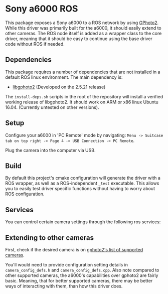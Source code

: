# Sony a6000 ROS

This package exposes a Sony a6000 to a ROS network by using [GPhoto2](https://github.com/gphoto/). While this driver was primarily built for the a6000, it should easily extend to other cameras. The ROS node itself is added as a wrapper class to the core driver, meaning that it should be easy to continue using the base driver code without ROS if needed.

## Dependencies

This package requires a number of dependencies that are not installed in a default ROS linux environment. The main dependency is:

- [libgphoto2](https://github.com/gphoto/libgphoto2) (Developed on the 2.5.21 release)

The `install-deps.sh` scripts in the root of the repository will install a verified working release
of libgphoto2. It should work on ARM or x86 linux Ubuntu 16.04. (Currently untested on other versions).

## Setup

Configure your a6000 in 'PC Remote' mode by navigating: `Menu -> Suitcase tab on top right -> Page 4 -> USB Connection -> PC Remote`.

Plug the camera into the computer via USB.

## Build

By default this project's cmake configuration will generate the driver with a ROS wrapper, as well as a ROS-independent `_test` executable. This allows you to easily test driver specific functions without having to worry about ROS configuration.

## Services

You can control certain camera settings through the following ros services:

## Extending to other cameras

First, check if the desired camera is on [gphoto2's list of supported cameras](http://gphoto.org/proj/libgphoto2/support.php).

You'll would need to provide configuration setting details in `camera_config_defs.h` and `camera_config_defs.cpp`. Also note compared to other supported cameras, the a6000's capabilities over gphoto2 are fairly basic. Meaning, that for better supported cameras, there may be better ways of interacting with them, than how this driver does.